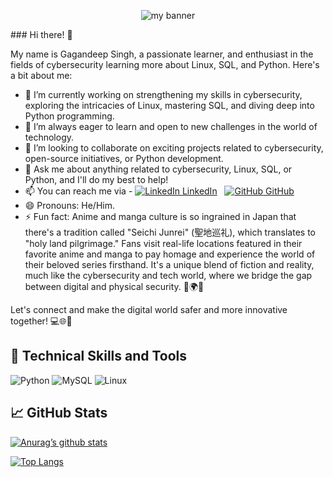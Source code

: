 <p align="center">
  <img src="https://github.com/oberoigagan9/oberoigagan9/assets/47354967/8f244305-912c-41ce-aa11-dc8845ac0dc3" alt="my banner"></a>
</p>
### Hi there! 👋

My name is Gagandeep Singh, a passionate learner, and enthusiast in the fields of cybersecurity learning more about Linux, SQL, and Python. Here's a bit about me:
- 🔭 I’m currently working on strengthening my skills in cybersecurity, exploring the intricacies of Linux, mastering SQL, and diving deep into Python programming.
- 🌱 I’m always eager to learn and open to new challenges in the world of technology.
- 👯 I’m looking to collaborate on exciting projects related to cybersecurity, open-source initiatives, or Python development.
- 💬 Ask me about anything related to cybersecurity, Linux, SQL, or Python, and I'll do my best to help!
- 📫 You can reach me via -
[![LinkedIn](https://i.stack.imgur.com/gVE0j.png) LinkedIn](https://www.linkedin.com/in/gagandeep-singh-53757216a)
&nbsp;
[![GitHub](https://i.stack.imgur.com/tskMh.png) GitHub](https://github.com/oberoigagan9)
- 😄 Pronouns: He/Him.
&nbsp;
- ⚡ Fun fact: Anime and manga culture is so ingrained in Japan that there's a tradition called "Seichi Junrei" (聖地巡礼), which translates to "holy land pilgrimage." Fans visit real-life locations featured in their favorite anime and manga to pay homage and experience the world of their beloved series firsthand. It's a unique blend of fiction and reality, much like the cybersecurity and tech world, where we bridge the gap between digital and physical security. 🌸🌍✨

Let's connect and make the digital world safer and more innovative together! 💻🌐🐍

## 💼 Technical Skills and Tools

![Python](https://img.shields.io/badge/python-3670A0?style=for-the-badge&logo=python&logoColor=ffdd54)
![MySQL](https://img.shields.io/badge/mysql-%2300f.svg?style=for-the-badge&logo=mysql&logoColor=white)
![Linux](https://img.shields.io/badge/Linux-FCC624?style=for-the-badge&logo=linux&logoColor=black)

## 📈 GitHub Stats 

[![Anurag’s github stats](https://github-readme-stats.vercel.app/api?username=oberoigagan9)](https://github.com/oberoigagan9)

[![Top Langs](https://github-readme-stats.vercel.app/api/top-langs/?username=oberoigagan9&layout=compact)](https://github.com/oberoigagan9)

